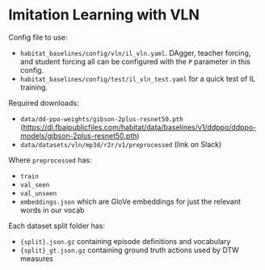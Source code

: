 # Imitation Learning with VLN  

Config file to use:  
- `habitat_baselines/config/vln/il_vln.yaml`. DAgger, teacher forcing, and student forcing all can be configured with the `P` parameter in this config.  
- `habitat_baselines/config/test/il_vln_test.yaml` for a quick test of IL training.  

Required downloads:
- `data/dd-ppo-weights/gibson-2plus-resnet50.pth` (https://dl.fbaipublicfiles.com/habitat/data/baselines/v1/ddppo/ddppo-models/gibson-2plus-resnet50.pth)
- `data/datasets/vln/mp3d/r2r/v1/preprocessed` (link on Slack)

Where `preprocessed` has:  
- `train`  
- `val_seen`  
- `val_unseen`  
- `embeddings.json` which are GloVe embeddings for just the relevant words in our vocab  

Each dataset split folder has:
- `{split}.json.gz` containing episode definitions and vocabulary  
- `{split}_gt.json.gz` containing ground truth actions used by DTW measures  
